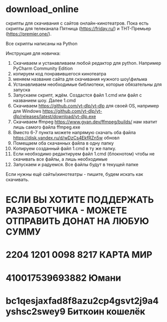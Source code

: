 # download_online
скрипты для скачивания с сайтов онлайн-кинотеатров.
Пока есть скрипты для телеканала Пятница (https://friday.ru/) и ТНТ-Премьер (https://premier.one/).

Все скрипты написаны на Python

Инструкция для новичка:
1) Скачиваем и устанавливаем любой редактор для python. Например PyCharm Community Edition
2) копируем код понравившегося кинотеатра
3) меняем название сайта для скачивания нужного шоу\фильма
4) Устанавливаем необходимые библиотеки, которые обязательны для запуска
5) Запускаем скрипт, ждём. Создастся файл 1.cmd или файл с названием шоу. Далее 1.cmd
6) Скачиваем https://github.com/yt-dlp/yt-dlp для своей OS, например для Windows https://github.com/yt-dlp/yt-dlp/releases/latest/download/yt-dlp.exe
7) Скачиваем ffmpeg https://www.gyan.dev/ffmpeg/builds/ нам хватит лишь самого файла ffmpeg.exe
8) Вместо 6-7 пункта можете напрямую скачать оба файла https://disk.yandex.ru/d/wDzCs4EkfRZn5w обновл
9) Помещаем оба скачанных файла в одну папку
10) Копируем созданный файл 1.cmd в ту же папку.
11) Если необходимо редактируем файл 1.cmd (блокнотом) чтобы не скачивать все файлы, а лишь необходимые
12) Запускаем и радуемся. Все файлы будут в текущей папке

Если нужны ещё сайты\кинотеатры - пишите, будем искать как скачивать.
# ЕСЛИ ВЫ ХОТИТЕ ПОДДЕРЖАТЬ РАЗРАБОТЧИКА - МОЖЕТЕ ОТПРАВИТЬ ДОНАТ НА ЛЮБУЮ СУММУ
# 2204 1201 0098 8217 КАРТА МИР
# 410017539693882 Юмани
# bc1qesjaxfad8f8azu2cp4gsvt2j9a4yshsc2swey9  Биткоин кошелёк
